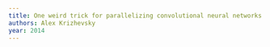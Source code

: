 ```yaml
---
title: One weird trick for parallelizing convolutional neural networks
authors: Alex Krizhevsky
year: 2014
---
```


